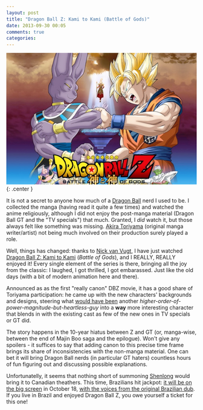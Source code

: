 ```yaml
---
layout: post
title: "Dragon Ball Z: Kami to Kami (Battle of Gods)"
date: 2013-09-30 00:05
comments: true
categories:
---
```

![Dragon Ball Z: Kami to Kami (Battle of Gods)](/wp-content/uploads/2013/09/dbz-kamitokami.jpg){: .center }

It is not a secret to anyone how much of a [Dragon Ball][1] nerd I used to be. I collected the manga (having read it quite a few times) and watched the anime religiously, although I did not enjoy the post-manga material (Dragon Ball GT and the "TV specials") that much. Granted, I *did* watch it, but those always felt like something was missing. [Akira Toriyama][2] (original manga writer/artist) not being much involved on their production surely played a role.

Well, things has changed: thanks to [Nick van Vugt][3], I have just watched [Dragon Ball Z: Kami to Kami][4] (*Battle of Gods*), and I REALLY, REALLY enjoyed it! Every single element of the series is there, bringing all the joy from the classic: I laughed, I got thrilled, I got embarassed. Just like the old days (with a bit of modern animation here and there).

Announced as as the first "really canon" DBZ movie, it has a good share of Toriyama participation: he came up with the new characters' backgrounds and designs, steering what [would have been][5] another *higher-order-of-power-magnitude-but-heartless-guy* into a **way** more interesting character that blends in with the existing cast as few of the new ones in TV specials or GT did.

The story happens in the 10-year hiatus between Z and GT (or, manga-wise, between the end of Majin Boo saga and the epilogue). Won't give any spoilers - it suffices to say that adding canon to this precise time frame brings its share of inconsistencies with the non-manga material. One can bet it will bring Dragon Ball nerds (in particular GT haters) countless hours of fun figuring out and discussing possible explanations.

Unfortunatelly, it seems that nothing short of summoning [Shenlong][15] would bring it to Canadian theathers. This time, Brazilians hit jackpot: [it will be on the big screen][16] in October 18, [with the voices from the original Brazilian dub][17]. If you live in Brazil and enjoyed Dragon Ball Z, you owe yourself a ticket for this one!

[1]: http://dragonball.wikia.com/wiki/Dragon_Ball_%28franchise%29
[2]: http://en.wikipedia.org/wiki/Akira_Toriyama
[3]: http://nicktrunks.tumblr.com/
[4]: http://www.dragonball2013.com/
[5]: http://dragonball.wikia.com/wiki/Dragon_Ball_Z:_Battle_of_Gods#Development_and_production_history
[15]: http://dragonball.wikia.com/wiki/Shenron
[16]: https://www.facebook.com/pages/Dragon-Ball-Z-A-Batalha-dos-Deuses-Cinemas/556655424370526
[17]: http://www.youtube.com/watch?v=9vnQRBXFKGk
